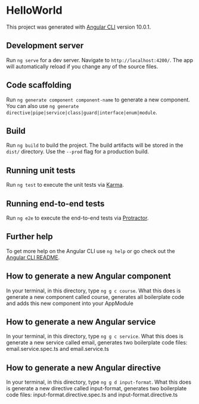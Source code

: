 # HelloWorld

This project was generated with [Angular CLI](https://github.com/angular/angular-cli) version 10.0.1.

## Development server

Run `ng serve` for a dev server. Navigate to `http://localhost:4200/`. The app will automatically reload if you change any of the source files.

## Code scaffolding

Run `ng generate component component-name` to generate a new component. You can also use `ng generate directive|pipe|service|class|guard|interface|enum|module`.

## Build

Run `ng build` to build the project. The build artifacts will be stored in the `dist/` directory. Use the `--prod` flag for a production build.

## Running unit tests

Run `ng test` to execute the unit tests via [Karma](https://karma-runner.github.io).

## Running end-to-end tests

Run `ng e2e` to execute the end-to-end tests via [Protractor](http://www.protractortest.org/).

## Further help

To get more help on the Angular CLI use `ng help` or go check out the [Angular CLI README](https://github.com/angular/angular-cli/blob/master/README.md).

## How to generate a new Angular component
In your terminal, in this directory, type `ng g c course`. What this does is generate a new component called course, generates all boilerplate code and adds this new component into your AppModule

## How to generate a new Angular service
In your terminal, in this directory, type `ng g c service`. What this does is generate a new service called email, generates two boilerplate code files: email.service.spec.ts and email.service.ts

## How to generate a new Angular directive
In your terminal, in this directory, type `ng g d input-format`. What this does is generate a new directive called input-format, generates two boilerplate code files: input-format.directive.spec.ts and input-format.directive.ts
